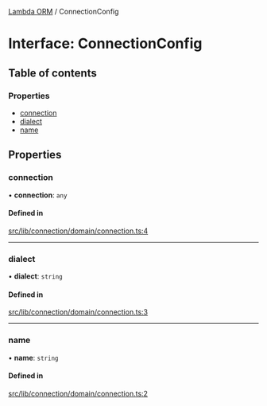 [Lambda ORM](../README.md) / ConnectionConfig

# Interface: ConnectionConfig

## Table of contents

### Properties

- [connection](ConnectionConfig.md#connection)
- [dialect](ConnectionConfig.md#dialect)
- [name](ConnectionConfig.md#name)

## Properties

### connection

• **connection**: `any`

#### Defined in

[src/lib/connection/domain/connection.ts:4](https://github.com/FlavioLionelRita/lambdaorm/blob/283a24b9/src/lib/connection/domain/connection.ts#L4)

___

### dialect

• **dialect**: `string`

#### Defined in

[src/lib/connection/domain/connection.ts:3](https://github.com/FlavioLionelRita/lambdaorm/blob/283a24b9/src/lib/connection/domain/connection.ts#L3)

___

### name

• **name**: `string`

#### Defined in

[src/lib/connection/domain/connection.ts:2](https://github.com/FlavioLionelRita/lambdaorm/blob/283a24b9/src/lib/connection/domain/connection.ts#L2)

